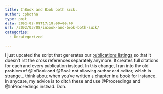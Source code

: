 ```yaml
---
title: InBook and Book both suck.
author: cpbotha
type: post
date: 2002-03-08T17:18:00+00:00
url: /2002/03/08/inbook-and-book-both-suck/
categories:
  - Uncategorized

---
```

I just updated the script that generates our [publications listings][1] so that it doesn’t list the cross references separately anymore. It creates full citations for each and every publication instead. In this change, I ran into the old problem of @InBook and @Book not allowing author and editor, which is strange… think about when you’ve written a chapter in a book for instance. In anycase, my advice is to ditch these and use @Proceedings and @InProceedings instead. Doh.

 [1]: http://visualisation.tudelft.nl/publications.html
